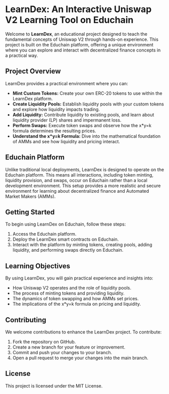 # LearnDex: An Interactive Uniswap V2 Learning Tool on Educhain

Welcome to **LearnDex**, an educational project designed to teach the fundamental concepts of Uniswap V2 through hands-on experience. This project is built on the Educhain platform, offering a unique environment where you can explore and interact with decentralized finance concepts in a practical way.

## Project Overview

LearnDex provides a practical environment where you can:

- **Mint Custom Tokens:** Create your own ERC-20 tokens to use within the LearnDex platform.
- **Create Liquidity Pools:** Establish liquidity pools with your custom tokens and explore how liquidity impacts trading.
- **Add Liquidity:** Contribute liquidity to existing pools, and learn about liquidity provider (LP) shares and impermanent loss.
- **Perform Swaps:** Execute token swaps and observe how the x*y=k formula determines the resulting prices.
- **Understand the x*y=k Formula:** Dive into the mathematical foundation of AMMs and see how liquidity and pricing interact.

## Educhain Platform

Unlike traditional local deployments, LearnDex is designed to operate on the Educhain platform. This means all interactions, including token minting, liquidity provision, and swaps, occur on Educhain rather than a local development environment. This setup provides a more realistic and secure environment for learning about decentralized finance and Automated Market Makers (AMMs).

## Getting Started

To begin using LearnDex on Educhain, follow these steps:

1. Access the Educhain platform.
2. Deploy the LearnDex smart contracts on Educhain.
3. Interact with the platform by minting tokens, creating pools, adding liquidity, and performing swaps directly on Educhain.

## Learning Objectives

By using LearnDex, you will gain practical experience and insights into:

- How Uniswap V2 operates and the role of liquidity pools.
- The process of minting tokens and providing liquidity.
- The dynamics of token swapping and how AMMs set prices.
- The implications of the x*y=k formula on pricing and liquidity.

## Contributing

We welcome contributions to enhance the LearnDex project. To contribute:

1. Fork the repository on GitHub.
2. Create a new branch for your feature or improvement.
3. Commit and push your changes to your branch.
4. Open a pull request to merge your changes into the main branch.

## License

This project is licensed under the MIT License.
